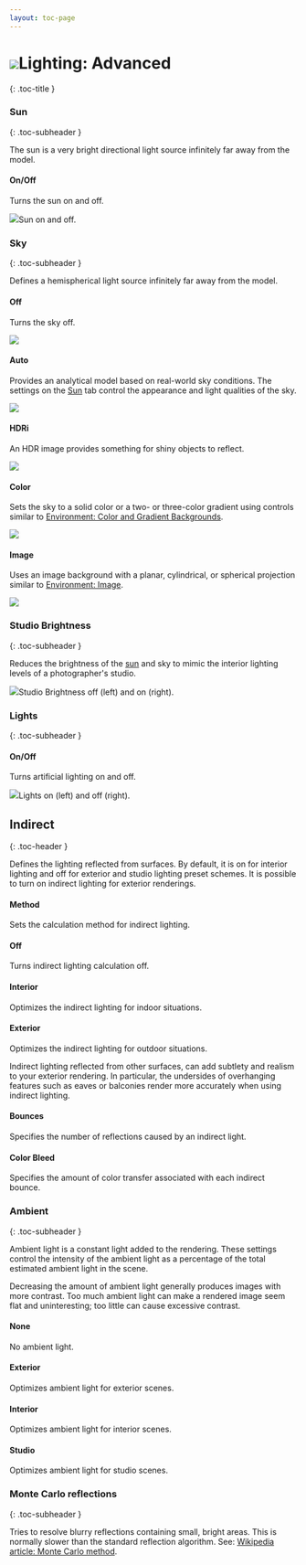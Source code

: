 ```yaml
---
layout: toc-page
---
```



# <img src="../image/icon-spotlight.png"/>Lighting: Advanced
{: .toc-title }


### Sun
{: .toc-subheader }

The sun is a very bright directional light source infinitely far away from the model.


#### On/Off

Turns the sun on and off.

<img src="lightsunon.png"/>Sun on and off.


### Sky
{: .toc-subheader }

Defines a hemispherical light source infinitely far away from the model.


#### Off

Turns the sky off.

<img src="chromenosky.png"/>


#### Auto

Provides an analytical model based on real-world sky conditions. The settings on the [Sun](sun-and-sky-tabs.html) tab control the appearance and light qualities of the sky.

<img src="chromeautosky.png"/>


#### HDRi

An HDR image provides something for shiny objects to reflect.

<img src="chromehdrbackground.png"/>


#### Color

Sets the sky to a solid color or a two- or three-color gradient using controls similar to [Environment: Color and Gradient Backgrounds](../environment/environment-tab.html#color-and-gradient-backgrounds).

<img src="colorsky.png"/>


#### Image

Uses an image background with a planar, cylindrical, or spherical projection similar to [Environment: Image](../environment/environment-tab.html#image).

<img src="chromeimagesky.png"/>


### Studio Brightness
{: .toc-subheader }

Reduces the brightness of the [sun](sun-and-sky-tabs.html) and sky to mimic the interior lighting levels of a photographer's studio.

<img src="studiobrightnessoffandon.png"/>Studio Brightness off (left) and on (right).


### Lights
{: .toc-subheader }


#### On/Off

Turns artificial lighting on and off.

<img src="lightsonandoff.png"/>Lights on (left) and off (right).


## Indirect
{: .toc-header }

Defines the lighting reflected from surfaces. By default, it is on for interior lighting and off for exterior and studio lighting preset schemes. It is possible to turn on indirect lighting for exterior renderings.


#### Method

Sets the calculation method for indirect lighting.


#### Off

Turns indirect lighting calculation off.


#### Interior

Optimizes the indirect lighting for indoor situations.


#### Exterior

Optimizes the indirect lighting for outdoor situations.

Indirect lighting reflected from other surfaces, can add subtlety and realism to your exterior rendering. In particular, the undersides of overhanging features such as eaves or balconies render more accurately when using indirect lighting.


#### Bounces

Specifies the number of reflections caused by an indirect light.


#### Color Bleed

Specifies the amount of color transfer associated with each indirect bounce.


### Ambient
{: .toc-subheader }

Ambient light is a constant light added to the rendering. These settings control&#160;the intensity of the ambient light as a percentage of the total estimated ambient light in the scene.

Decreasing the amount of ambient light generally produces images with more contrast. Too much ambient light can make a rendered image seem flat and uninteresting; too little can cause excessive contrast.


#### None

No ambient light.


#### Exterior

Optimizes ambient light for exterior scenes.


#### Interior

Optimizes ambient light for interior scenes.


#### Studio

Optimizes ambient light for studio scenes.


### Monte Carlo reflections
{: .toc-subheader }

Tries to resolve blurry reflections containing small, bright areas. This is normally slower than the standard reflection algorithm. See: [Wikipedia article: Monte Carlo method](http://en.wikipedia.org/wiki/Monte_Carlo_method).

